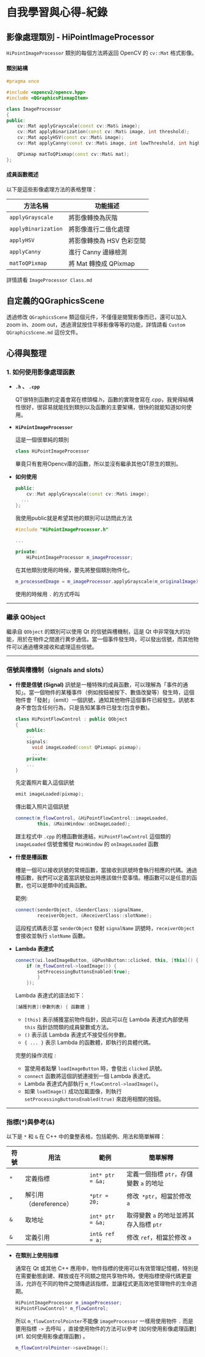 # 自我學習與心得-紀錄

## 影像處理類別 - HiPointImageProcessor

`HiPointImageProcessor` 類別的每個方法將返回 OpenCV 的 `cv::Mat` 格式影像。

#### 類別結構

```cpp
#pragma once

#include <opencv2/opencv.hpp>
#include <QGraphicsPixmapItem>

class ImageProcessor
{
public:
    cv::Mat applyGrayscale(const cv::Mat& image);
    cv::Mat applyBinarization(const cv::Mat& image, int threshold);
    cv::Mat applyHSV(const cv::Mat& image);
    cv::Mat applyCanny(const cv::Mat& image, int lowThreshold, int highThreshold);

    QPixmap matToQPixmap(const cv::Mat& mat);
};
```

#### 成員函數概述

以下是這些影像處理方法的表格整理：

| 方法名稱            | 功能描述                  |
| ------------------- | ------------------------- |
| `applyGrayscale`    | 將影像轉換為灰階          |
| `applyBinarization` | 將影像進行二值化處理      |
| `applyHSV`          | 將影像轉換為 HSV 色彩空間 |
| `applyCanny`        | 進行 Canny 邊緣檢測       |
| `matToQPixmap`      | 將 Mat 轉換成 QPixmap     |

詳情請看 `ImageProcessor Class.md`



## 自定義的QGraphicsScene

透過修改 `QGraphicsScene` 類這個元件，不僅僅是閱覽影像而已，還可以加入zoom in、zoom out，透過滑鼠按住平移影像等等的功能，詳情請看 `Custom QGraphicsScene.md` 這份文件。



## 心得與整理

### 1. 如何使用影像處理函數

- **`.h` 、 `.cpp`**

  QT很特別函數的定義會寫在標頭檔.h，函數的實現會寫在.cpp，我覺得結構性很好，很容易就能找到類別以及函數的主要架構，很快的就能知道如何使用。

- **`HiPointImageProcessor`**

  這是一個很單純的類別

  ```cpp
  class HiPointImageProcessor
  ```

  畢竟只有套用Opencv庫的函數，所以並沒有繼承其他QT原生的類別。

- **如何使用**

  ```cpp
  public:
      cv::Mat applyGrayscale(const cv::Mat& image);
  	...
  };
  ```

  我使用public就是希望其他的類別可以訪問此方法

  ```cpp
  #include "HiPointImageProcessor.h"
  
  ...
      
  private:
      HiPointImageProcessor m_imageProcessor;
  ```

  在其他類別使用的時候，要先將整個類別物件化。
  
  ```cpp
  m_processedImage = m_imageProcessor.applyGrayscale(m_originalImage);
  ```
  
  使用的時候用 `.` 的方式呼叫

---

###  繼承 QObject

繼承自 `QObject` 的類別可以使用 Qt 的信號與槽機制，這是 Qt 中非常強大的功能，用於在物件之間進行異步通信。當一個事件發生時，可以發出信號，而其他物件可以通過槽來接收和處理這些信號。

---

###  信號與槽機制（signals and slots）

- **什麼是信號 (Signal)**
  訊號是一種特殊的成員函數，可以理解為「事件的通知」。當一個物件的某種事件（例如按鈕被按下、數值改變等）發生時，這個物件會「發射」（emit）一個訊號，通知其他物件這個事件已經發生。訊號本身不會包含任何行為，只是告知某事件已發生(包含參數)。

  ```cpp
  class HiPointFlowControl : public QObject
  {
      public:
      ...
      signals:
      	void imageLoaded(const QPixmap& pixmap);
      	...
      private:
      ...
  }
  ```

  先定義照片載入這個訊號

  ```cpp
  emit imageLoaded(pixmap);
  ```

  傳出載入照片這個訊號

  ```cpp
  connect(m_flowControl, &HiPointFlowControl::imageLoaded,
          this, &MainWindow::onImageLoaded);
  ```

  跟主程式中 `.cpp` 的槽函數做連結，`HiPointFlowControl` 這個類的 `imageLoaded` 信號會觸發 `MainWindow` 的 `onImageLoaded` 函數

- **什麼是槽函數**

  槽是一個可以接收訊號的常規函數，當接收到訊號時會執行相應的代碼。通過槽函數，我們可以定義當訊號發出時應該做什麼事情。槽函數可以是任意的函數，也可以是類中的成員函數。

  範例:

  ```cpp
  connect(senderObject, &SenderClass::signalName,
          receiverObject, &ReceiverClass::slotName);
  ```

  這段程式碼表示當 `senderObject` 發射 `signalName` 訊號時，`receiverObject` 會接收並執行 `slotName` 函數。

- **Lambda 表達式**

  ```cpp
  connect(ui.loadImageButton, &QPushButton::clicked, this, [this]() {
      if (m_flowControl->loadImage()) {
          setProcessingButtonsEnabled(true);
          }
      });
  ```

  Lambda 表達式的語法如下：

  ```cpp
  [捕獲列表](參數列表) { 函數體 }
  ```

  - `[this]` 表示捕獲當前物件指針，因此可以在 Lambda 表達式內部使用 `this` 指針訪問類的成員變數或方法。
  - `()` 表示該 Lambda 表達式不接受任何參數。
  - `{ ... }` 表示 Lambda 的函數體，即執行的具體代碼。

  完整的操作流程 : 

  - 當使用者點擊 `loadImageButton` 時，會發出 `clicked` 訊號。
  - `connect` 函數將這個訊號連接到一個 Lambda 表達式。
  - Lambda 表達式內部執行 `m_flowControl->loadImage()`。
  - 如果 `loadImage()` 成功加載圖像，則執行 `setProcessingButtonsEnabled(true)` 來啟用相關的按鈕。

---

###  指標(*)與參考(&)

以下是 `*` 和 `&` 在 C++ 中的彙整表格，包括範例、用法和簡單解釋：

| 符號 | 用法                  | 範例             | 簡單解釋                                |
| ---- | --------------------- | ---------------- | --------------------------------------- |
| `*`  | 定義指標              | `int* ptr = &a;` | 定義一個指標 `ptr`，存儲變數 `a` 的地址 |
| `*`  | 解引用（dereference） | `*ptr = 20;`     | 修改` *ptr`，相當於修改 `a`             |
| `&`  | 取地址                | `int* ptr = &a;` | 取得變數 `a` 的地址並將其存入指標 `ptr` |
| `&`  | 定義引用              | `int& ref = a;`  | 修改 `ref`，相當於修改 `a`              |

- **在類別上使用指標**

  通常在 Qt 或其他 C++ 應用中，物件指標的使用可以有效管理記憶體，特別是在需要動態創建、釋放或在不同類之間共享物件時。使用指標使得代碼更靈活，允許在不同的物件之間傳遞該指標，並讓程式更高效地管理物件的生命週期。

  ```cpp
  HiPointImageProcessor m_imageProcessor;
  HiPointFlowControl* m_flowControl;
  ```

  所以 `m_flowControlPointer`不能像 `imageProcessor` 一樣用使用物件 `.` 而是要用指標 `->` 去呼叫 ，直接使用物件的方法可以參考 [如何使用影像處理函數](#1. 如何使用影像處理函數) 。

  ```cpp
  m_flowControlPointer->saveImage();
  ```
